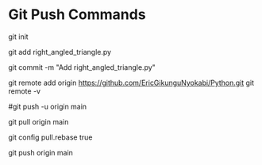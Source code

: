 # Git Push Commands
git init

git add right_angled_triangle.py

git commit -m "Add right_angled_triangle.py"

git remote add origin https://github.com/EricGikunguNyokabi/Python.git
git remote -v

#git push -u origin main

git pull origin main

git config pull.rebase true

git push origin main
